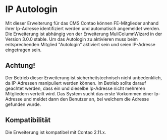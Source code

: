 # IP Autologin
Mit dieser Erweiterung für das CMS Contao können FE-Mitglieder anhand ihrer Ip-Adresse identifiziert werden und automatisch angemeldet werden. Die Erweiterung ist abhängig von der Erweiterung MuliColumnWizard in der Version 3.0.0 stable. Um das Autologin zu aktivieren muss beim entsprechenden Mitglied "Autologin" aktiviert sein und seien IP-Adresse eingetragen sein.

## Achtung!
Der Betrieb dieser Erweiterung ist sicherheitstechnisch nicht unbedenklich, da IP-Adressen manipuliert werden können.
Im Betrieb sollte darauf geachtet werden, dass ein und dieselbe Ip-Adresse nicht mehreren Mitgliedern verteilt wird. Das System sucht das erste Vorkommen einer Ip-Adresse und meldet dann den Benutzer an, bei welchem die Adresse gefunden wurde.

## Kompatibilität
Die Erweiterung ist kompatibel mit Contao 2.11.x.